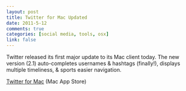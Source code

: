 ```yaml
--- 
layout: post
title: Twitter for Mac Updated
date: 2011-5-12
comments: true
categories: [social media, tools, osx]
link: false
---
```

Twitter released its first major update to its Mac client today. The new version (2.1) auto-completes usernames &amp; hashtags (finally!), displays multiple timeliness, &amp; sports easier navigation.

<a href="http://itunes.apple.com/us/app/twitter/id409789998?mt=12">Twitter for Mac</a> (Mac App Store)
